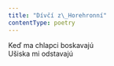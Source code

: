 ```yaml
---
title: "Dívčí z\_Horehronní"
contentType: poetry
---
```


<section>

Keď ma chlapci boskavajú  
Ušiska mi odstavajú

</section>
